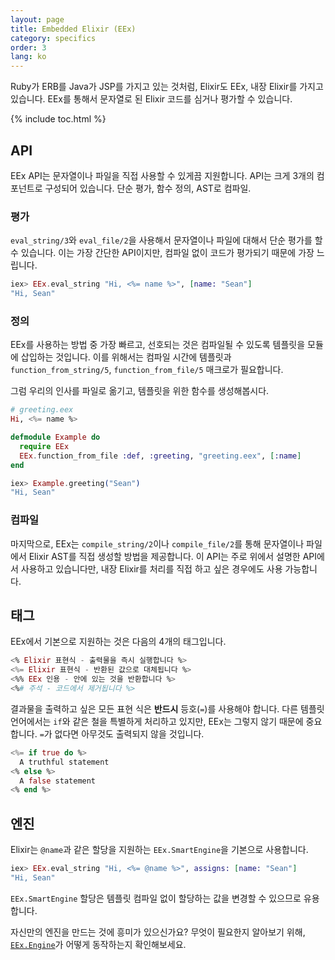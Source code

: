 ```yaml
---
layout: page
title: Embedded Elixir (EEx)
category: specifics
order: 3
lang: ko
---
```


Ruby가 ERB를 Java가 JSP를 가지고 있는 것처럼, Elixir도 EEx, 내장 Elixir를 가지고 있습니다. EEx를 통해서 문자열로 된 Elixir 코드를 심거나 평가할 수 있습니다.

{% include toc.html %}

## API

EEx API는 문자열이나 파일을 직접 사용할 수 있게끔 지원합니다. API는 크게 3개의 컴포넌트로 구성되어 있습니다. 단순 평가, 함수 정의, AST로 컴파일.

### 평가

`eval_string/3`와 `eval_file/2`을 사용해서 문자열이나 파일에 대해서 단순 평가를 할 수 있습니다. 이는 가장 간단한 API이지만, 컴파일 없이 코드가 평가되기 때문에 가장 느립니다.

```elixir
iex> EEx.eval_string "Hi, <%= name %>", [name: "Sean"]
"Hi, Sean"
```

### 정의

EEx를 사용하는 방법 중 가장 빠르고, 선호되는 것은 컴파일될 수 있도록 템플릿을 모듈에 삽입하는 것입니다. 이를 위해서는 컴파일 시간에 템플릿과 `function_from_string/5`, `function_from_file/5` 매크로가 필요합니다.

그럼 우리의 인사를 파일로 옮기고, 템플릿을 위한 함수를 생성해봅시다.

```elixir
# greeting.eex
Hi, <%= name %>

defmodule Example do
  require EEx
  EEx.function_from_file :def, :greeting, "greeting.eex", [:name]
end

iex> Example.greeting("Sean")
"Hi, Sean"
```

### 컴파일

마지막으로, EEx는 `compile_string/2`이나 `compile_file/2`를 통해 문자열이나 파일에서 Elixir AST를 직접 생성할 방법을 제공합니다. 이 API는 주로 위에서 설명한 API에서 사용하고 있습니다만, 내장 Elixir를 처리를 직접 하고 싶은 경우에도 사용 가능합니다.

## 태그

EEx에서 기본으로 지원하는 것은 다음의 4개의 태그입니다.

```elixir
<% Elixir 표현식 - 출력물을 즉시 실행합니다 %>
<%= Elixir 표현식 - 반환된 값으로 대체됩니다 %>
<%% EEx 인용 - 안에 있는 것을 반환합니다 %>
<%# 주석 - 코드에서 제거됩니다 %>
```

결과물을 출력하고 싶은 모든 표현 식은 __반드시__ 등호(`=`)를 사용해야 합니다. 다른 템플릿 언어에서는 `if`와 같은 철을 특별하게 처리하고 있지만, EEx는 그렇지 않기 때문에 중요합니다. `=`가 없다면 아무것도 출력되지 않을 것입니다.

```elixir
<%= if true do %>
  A truthful statement
<% else %>
  A false statement
<% end %>
```

## 엔진

Elixir는 `@name`과 같은 할당을 지원하는 `EEx.SmartEngine`을 기본으로 사용합니다.

```elixir
iex> EEx.eval_string "Hi, <%= @name %>", assigns: [name: "Sean"]
"Hi, Sean"
```

`EEx.SmartEngine` 할당은 템플릿 컴파일 없이 할당하는 값을 변경할 수 있으므로 유용합니다.

자신만의 엔진을 만드는 것에 흥미가 있으신가요? 무엇이 필요한지 알아보기 위해, [`EEx.Engine`](http://elixir-lang.org/docs/v1.2/eex/EEx.Engine.html)가 어떻게 동작하는지 확인해보세요.
